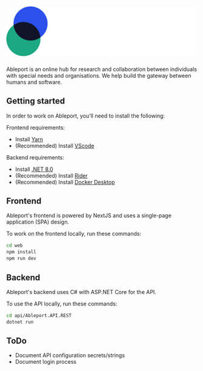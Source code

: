 # ![Ableport Logo](/web/src/assets/logo.svg)

Ableport is an online hub for research and collaboration between individuals with special needs and organisations. We help build the gateway between humans and software.

## Getting started

In order to work on Ableport, you'll need to install the following:

Frontend requirements:
- Install [Yarn](https://yarnpkg.com/getting-started/install)
- (Recommended) Install [VScode](https://code.visualstudio.com/)

Backend requirements:
- Install [.NET 8.0](https://dotnet.microsoft.com/en-us/download/dotnet/8.0)
- (Recommended) Install [Rider](https://www.jetbrains.com/rider/)
- (Recommended) Install [Docker Desktop](https://docs.docker.com/desktop/)

## Frontend

Ableport's frontend is powered by NextJS and uses a single-page application (SPA) design.

To work on the frontend locally, run these commands:

```sh
cd web
npm install
npm run dev
```

## Backend

Ableport's backend uses C# with ASP.NET Core for the API.

To use the API locally, run these commands:

```sh
cd api/Ableport.API.REST
dotnet run
```

## ToDo

- Document API configuration secrets/strings
- Document login process
